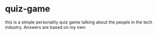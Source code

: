# quiz-game
this is a simple personality quiz game talking about the people in the tech industry. Answers are based on my own
